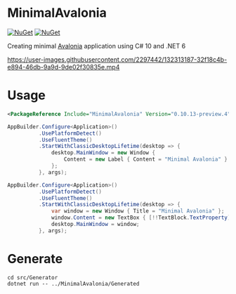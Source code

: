 # MinimalAvalonia

[![NuGet](https://img.shields.io/nuget/v/MinimalAvalonia.svg)](https://www.nuget.org/packages/MinimalAvalonia)
[![NuGet](https://img.shields.io/nuget/dt/MinimalAvalonia.svg)](https://www.nuget.org/packages/MinimalAvalonia)

Creating minimal [Avalonia](https://avaloniaui.net/) application using C# 10 and .NET 6

https://user-images.githubusercontent.com/2297442/132313187-32f18c4b-e894-46db-9a9d-9de02f30835e.mp4

# Usage

```xml
<PackageReference Include="MinimalAvalonia" Version="0.10.13-preview.4" />
```

```C#
AppBuilder.Configure<Application>()
          .UsePlatformDetect()
          .UseFluentTheme()
          .StartWithClassicDesktopLifetime(desktop => {
              desktop.MainWindow = new Window {
                  Content = new Label { Content = "Minimal Avalonia" }
              };
          }, args);
```

```C#
AppBuilder.Configure<Application>()
          .UsePlatformDetect()
          .UseFluentTheme()
          .StartWithClassicDesktopLifetime(desktop => {
              var window = new Window { Title = "Minimal Avalonia" };
              window.Content = new TextBox { [!!TextBlock.TextProperty] = window[!!Window.TitleProperty] };
              desktop.MainWindow = window;
          }, args);
```

# Generate

```
cd src/Generator
dotnet run -- ../MinimalAvalonia/Generated
```
